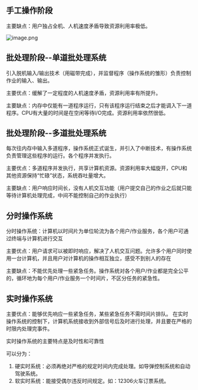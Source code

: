 ##  手工操作阶段

主要缺点：用户独占全机、人机速度矛盾导致资源利用率极低。

![image.png](https://pic.rmb.bdstatic.com/bjh/1d3351f6a21f5345327617a125718e9d.jpeg)

##  批处理阶段--单道批处理系统

引入脱机输入/输出技术（用磁带完成），并监督程序（操作系统的雏形）负责控制作业的输入、输出。

主要优点：缓解了一定程度的人机速度矛盾，资源利用率有所提升。

主要缺点：内存中仅能有一道程序运行，只有该程序运行结束之后才能调入下一道程序。CPU有大量的时间是在空闲等待I/O完成。资源利用率依然很低。

##  批处理阶段--多道批处理系统

每次往内存中输入多道程序，操作系统正式诞生，并引入了中断技术，有操作系统负责管理这些程序的运行。各个程序并发执行。

主要优点：多道程序并发执行，共享计算机资源。资源利用率大幅旋开，CPU和其他资源保持“忙碌”状态，系统吞吐量增大。

主要缺点：用户响应时间长，没有人机交互功能（用户提交自己的作业之后就只能等待计算机处理完成，中间不能控制自己的作业执行）

##  分时操作系统

分时操作系统：计算机以时间片为单位轮流为各个用户/作业服务，各个用户可通过终端与计算机进行交互

主要优点：用户请求可以被即时响应，解决了人机交互问题。允许多个用户同时使用一台计算机，并且用户对计算机的操作相互独立，感受不到别人的存在

主要缺点：不能优先处理一些紧急任务。操作系统对各个用户/作业都是完全公平的，循环地为每个用户/作业服务一个时间片，不区分任务的紧急性。

##  实时操作系统

主要优点：能够优先响应一些紧急任务，某些紧急任务不需时间片排队。
在实时操作系统的控制下，计算机系统接收到外部信号后及时进行处理，并且要在严格的时限内处理完事件。

实时操作系统的主要特点是及时性和可靠性

可以分为：

1. 硬实时系统：必须再绝对严格的规定时间内完成处理。如导弹控制系统和自动驾驶系统。
2. 软实时系统：能接受偶尔违反时间规定。如：12306火车订票系统。

